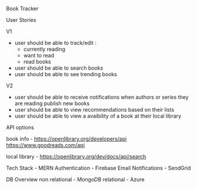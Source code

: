 Book Tracker

User Stories

V1
- user should be able to track/edit :
  - currently reading
  - want to read
  - read books
- user should be able to search books
- user should be able to see trending books

V2
- user should be able to receive notifications when authors or series they are reading publish new books
- user should be able to view recommendations based on their lists
- user should be able to view a avaibility of a book at their local library

API options 

book info - 
https://openlibrary.org/developers/api
https://www.goodreads.com/api

local library - 
https://openlibrary.org/dev/docs/api/search 

Tech Stack - MERN
Authentication - Firebase
Email Notifications - SendGrid

DB Overview 
non relational - MongoDB
relational - Azure
